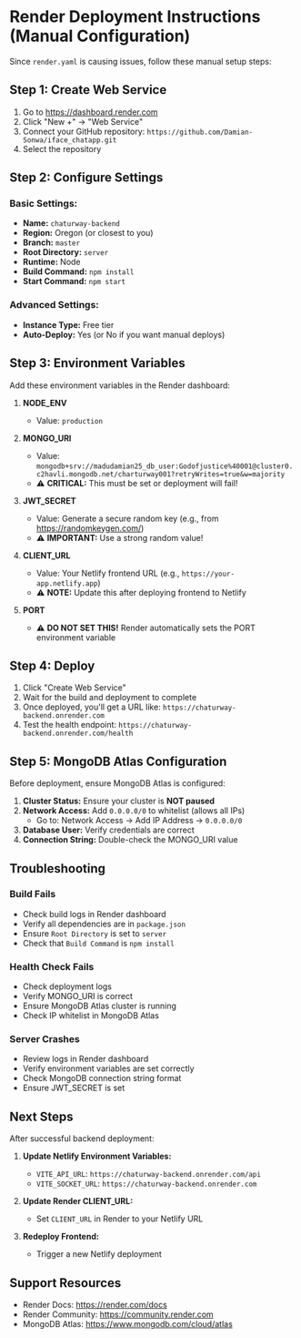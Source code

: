 # Render Deployment Instructions (Manual Configuration)

Since `render.yaml` is causing issues, follow these manual setup steps:

## Step 1: Create Web Service

1. Go to https://dashboard.render.com
2. Click "New +" → "Web Service"
3. Connect your GitHub repository: `https://github.com/Damian-Sonwa/iface_chatapp.git`
4. Select the repository

## Step 2: Configure Settings

### Basic Settings:
- **Name:** `chaturway-backend`
- **Region:** Oregon (or closest to you)
- **Branch:** `master`
- **Root Directory:** `server`
- **Runtime:** Node
- **Build Command:** `npm install`
- **Start Command:** `npm start`

### Advanced Settings:
- **Instance Type:** Free tier
- **Auto-Deploy:** Yes (or No if you want manual deploys)

## Step 3: Environment Variables

Add these environment variables in the Render dashboard:

1. **NODE_ENV**
   - Value: `production`

2. **MONGO_URI**
   - Value: `mongodb+srv://madudamian25_db_user:Godofjustice%40001@cluster0.c2havli.mongodb.net/charturway001?retryWrites=true&w=majority`
   - ⚠️ **CRITICAL:** This must be set or deployment will fail!

3. **JWT_SECRET**
   - Value: Generate a secure random key (e.g., from https://randomkeygen.com/)
   - ⚠️ **IMPORTANT:** Use a strong random value!

4. **CLIENT_URL**
   - Value: Your Netlify frontend URL (e.g., `https://your-app.netlify.app`)
   - ⚠️ **NOTE:** Update this after deploying frontend to Netlify

5. **PORT**
   - ⚠️ **DO NOT SET THIS!** Render automatically sets the PORT environment variable

## Step 4: Deploy

1. Click "Create Web Service"
2. Wait for the build and deployment to complete
3. Once deployed, you'll get a URL like: `https://chaturway-backend.onrender.com`
4. Test the health endpoint: `https://chaturway-backend.onrender.com/health`

## Step 5: MongoDB Atlas Configuration

Before deployment, ensure MongoDB Atlas is configured:

1. **Cluster Status:** Ensure your cluster is **NOT paused**
2. **Network Access:** Add `0.0.0.0/0` to whitelist (allows all IPs)
   - Go to: Network Access → Add IP Address → `0.0.0.0/0`
3. **Database User:** Verify credentials are correct
4. **Connection String:** Double-check the MONGO_URI value

## Troubleshooting

### Build Fails
- Check build logs in Render dashboard
- Verify all dependencies are in `package.json`
- Ensure `Root Directory` is set to `server`
- Check that `Build Command` is `npm install`

### Health Check Fails
- Check deployment logs
- Verify MONGO_URI is correct
- Ensure MongoDB Atlas cluster is running
- Check IP whitelist in MongoDB Atlas

### Server Crashes
- Review logs in Render dashboard
- Verify environment variables are set correctly
- Check MongoDB connection string format
- Ensure JWT_SECRET is set

## Next Steps

After successful backend deployment:

1. **Update Netlify Environment Variables:**
   - `VITE_API_URL`: `https://chaturway-backend.onrender.com/api`
   - `VITE_SOCKET_URL`: `https://chaturway-backend.onrender.com`

2. **Update Render CLIENT_URL:**
   - Set `CLIENT_URL` in Render to your Netlify URL

3. **Redeploy Frontend:**
   - Trigger a new Netlify deployment

## Support Resources

- Render Docs: https://render.com/docs
- Render Community: https://community.render.com
- MongoDB Atlas: https://www.mongodb.com/cloud/atlas

